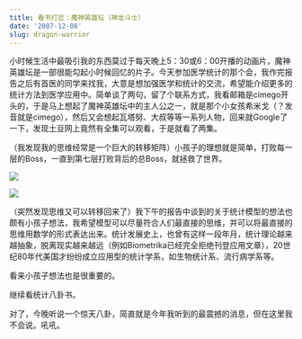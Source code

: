 ```yaml
---
title: 看书打岔：魔神英雄坛（神龙斗士）
date: '2007-12-08'
slug: dragon-warrior
---
```


小时候生活中最吸引我的东西莫过于每天晚上5：30或6：00开播的动画片，魔神英雄坛是一部很能勾起小时候回忆的片子。今天参加医学统计的那个会，我作完报告之后有首医的同学来找我，大意是想加强医学和统计的交流，希望能介绍更多的统计方法到医学应用中。简单谈了两句，留了个联系方式，我看邮箱是cimego开头的，于是马上想起了魔神英雄坛中的主人公之一，就是那个小女孩希米戈（？发音就是cimego），然后又会想起瓦塔努、大叔等等一系列人物，回来就Google了一下，发现土豆网上竟然有全集可以观看，于是就看了两集。

（我发现我的思维经常是一个巨大的转移矩阵）小孩子的理想就是简单，打败每一层的Boss，一直到第七层打败背后的总Boss，就拯救了世界。

![](https://db.yihui.name/imgur/iOCqh.jpg)

![](https://db.yihui.name/imgur/M6Lq0.jpg)

（突然发现思维又可以转移回来了）我下午的报告中谈到的关于统计模型的想法也颇有小孩子想法，我希望模型可以尽量符合人们最直接的思维，并可以将最直接的思维用数学的形式表达出来。统计发展史上，也曾有这样一段年月，统计理论越来越抽象，脱离现实越来越远（例如Biometrika已经完全拒绝刊登应用文章），20世纪80年代美国才纷纷成立应用型的统计学系，如生物统计系、流行病学系等。

看来小孩子想法也是很重要的。

继续看统计八卦书。

对了，今晚听说一个惊天八卦，简直就是今年我听到的最震撼的消息，但在这里我不会说。吼吼。

